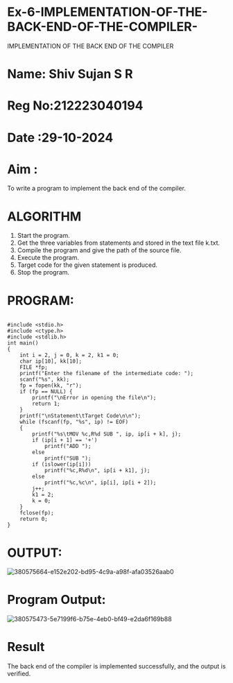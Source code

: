 # Ex-6-IMPLEMENTATION-OF-THE-BACK-END-OF-THE-COMPILER-
IMPLEMENTATION OF THE BACK END OF THE COMPILER 
# Name: Shiv Sujan S R
# Reg No:212223040194
# Date :29-10-2024
# Aim :
To write a program to implement the back end of the compiler.
# ALGORITHM
1. Start the program.
2. Get the three variables from statements and stored in the text file k.txt.
3. Compile the program and give the path of the source file.
4. Execute the program.
5. Target code for the given statement is produced.
6. Stop the program.
# PROGRAM:
```

#include <stdio.h>
#include <ctype.h>
#include <stdlib.h>
int main()
{
    int i = 2, j = 0, k = 2, k1 = 0;
    char ip[10], kk[10];
    FILE *fp;
    printf("Enter the filename of the intermediate code: ");
    scanf("%s", kk);
    fp = fopen(kk, "r");
    if (fp == NULL) {
        printf("\nError in opening the file\n");
        return 1;
    }
    printf("\nStatement\tTarget Code\n\n");
    while (fscanf(fp, "%s", ip) != EOF)
    {
        printf("%s\tMOV %c,R%d SUB ", ip, ip[i + k], j);
        if (ip[i + 1] == '+')
            printf("ADD ");
        else
            printf("SUB ");
        if (islower(ip[i]))
            printf("%c,R%d\n", ip[i + k1], j);
        else
            printf("%c,%c\n", ip[i], ip[i + 2]);
        j++;
        k1 = 2;
        k = 0;
    }
    fclose(fp);
    return 0;
}

```
# OUTPUT:
![380575664-e152e202-bd95-4c9a-a98f-afa03526aab0](https://github.com/user-attachments/assets/3f2bf09b-ebeb-4716-aaa6-eb245f663411)
# Program Output:
![380575473-5e7199f6-b75e-4eb0-bf49-e2da6f169b88](https://github.com/user-attachments/assets/7af8dd5f-ff9f-4739-a7b1-8020e3c3b6f2)

# Result
The back end of the compiler is implemented successfully, and the output is verified.
